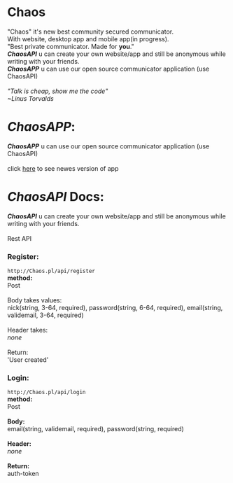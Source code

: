 # Chaos
"Chaos" it's new best community secured communicator.<br>
With website, desktop app and mobile app(in progress).<br>
"Best private communicator. Made for **you**."<br>
***ChaosAPI*** u can create your own website/app and still be anonymous while writing with your friends.<br>
***ChaosAPP*** u can use our open source communicator application (use ChaosAPI)<br><br>
*"Talk is cheap, show me the code"<br>
~Linus Torvalds*

# ***ChaosAPP***:
***ChaosAPP*** u can use our open source communicator application (use ChaosAPI)<br><br>
click <a href="">here</a> to see newes version of app

# ***ChaosAPI*** Docs:
***ChaosAPI*** u can create your own website/app and still be anonymous while writing with your friends.<br><br>
Rest API
### Register:
`http://Chaos.pl/api/register`<br> 
**method:**<br> Post<br><br>
Body takes values:<br>
nick(string, 3-64, required),  password(string, 6-64, required), email(string, validemail, 3-64, required)<br><br>
Header takes:<br>
*none*<br><br>
Return:<br>
'User created'<br>

### Login:
`http://Chaos.pl/api/login`<br> 
**method:**<br> Post<br><br>
**Body:**<br>
email(string, validemail, required), password(string, required)<br><br>
**Header:**<br>
*none*<br><br>
**Return:**<br>
auth-token<br>
